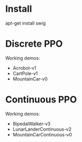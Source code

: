 # Install


apt-get install swig


# Discrete PPO

Working demos:
* Acrobot-v1
* CartPole-v1 
* MountainCar-v0


# Continuous PPO

Working demos: 
* BipedalWalker-v3
* LunarLanderContinuous-v2
* MountainCarContinuous-v0